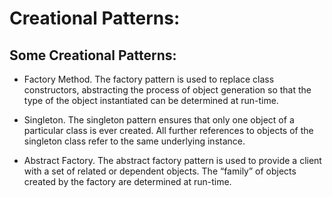 # Creational Patterns:

## Some Creational Patterns:
- Factory Method. The factory pattern is used to replace class constructors, abstracting the process of object generation so that the type of the object instantiated can be determined at run-time.

- Singleton. The singleton pattern ensures that only one object of a particular class is ever created. All further references to objects of the singleton class refer to the same underlying instance.

- Abstract Factory. The abstract factory pattern is used to provide a client with a set of related or dependent objects. The “family” of objects created by the factory are determined at run-time.